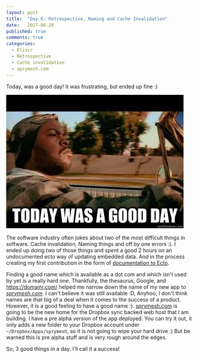 ```yaml
---
layout: post
title:  "Day 6: Retrospective, Naming and Cache Invalidation"
date:   2017-06-20
published: true
comments: true
categories:
  - Elixir
  - Retrospective
  - Cache invalidation
  - sprymesh.com
---
```


Today, was a good day! It was frustrating, but ended up fine :)

![Today was a good day](/assets/today-was-a-good-day.jpg)

The software industry often jokes about two of the most difficult things in software. Cache invalidation, Naming things and off by one errors :). I ended up doing two of those things and spent a good 2 hours on an undocumented ecto way of updating embedded data. And in the process creating my first contribution in the form of [documentation to Ecto](https://github.com/elixir-ecto/ecto/commit/9962c146c0569a91eda189e328a7d02382d9bcc7).

Finding a good name which is available as a dot com and which isn't used by yet is a really hard one. Thankfully, the thesaurus, Google, and https://domainr.com/ helped me narrow down the name of my new app to *[sprymesh.com](https://sprymesh.com/)*. I can't believe it was still available :D, Anyhoo, I don't think names are that big of a deal when it comes to the success of a product. However, it is a good feeling to have a good name :). [sprymesh.com](https://sprymesh.com) is going to be the new home for the Dropbox sync backed web host that I am building. I have a pre alpha version of the app deployed. You can try it out, it only adds a new folder to your Dropbox account under `~/Dropbox/Apps/sprymesh`, so it is not going to wipe your hard drive :) But be warned this is pre alpha stuff and is very rough around the edges.

So, 3 good things in a day. I'll call it a success!
